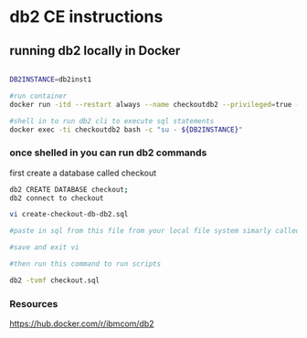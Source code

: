 # db2 CE instructions

## running db2 locally in Docker
```sh

DB2INSTANCE=db2inst1

#run container
docker run -itd --restart always --name checkoutdb2 --privileged=true -p 50000:50000 -e LICENSE=accept -e DB2INSTANCE="${DB2INSTANCE}" -e DB2INST1_PASSWORD=admin -e DBNAME=checkout -v /Users/Grant.Steinfeld@ibm.com/db2 ibmcom/db2

#shell in to run db2 cli to execute sql statements
docker exec -ti checkoutdb2 bash -c "su - ${DB2INSTANCE}"


```
### once shelled in you can run db2 commands

first create a database called checkout
```sh
db2 CREATE DATABASE checkout;
db2 connect to checkout

vi create-checkout-db-db2.sql

#paste in sql from this file from your local file system simarly called create-checkout-db-db2.sql

#save and exit vi

#then run this command to run scripts

db2 -tvmf checkout.sql

```

### Resources
https://hub.docker.com/r/ibmcom/db2

